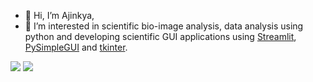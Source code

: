 - 👋 Hi, I’m Ajinkya, 
- 👀 I’m interested in scientific bio-image analysis, data analysis using python and developing scientific GUI applications using [Streamlit](https://streamlit.io/), [PySimpleGUI](https://www.pysimplegui.org/en/latest/) and [tkinter](https://docs.python.org/3/library/tkinter.html).

![](https://github-readme-stats.vercel.app/api?username=ajinkya-kulkarni&show_icons=true&theme=dark&count_private=true&hide_border=true&theme=github_dark&include_all_commits=true&text_bold=false)
![](http://github-profile-summary-cards.vercel.app/api/cards/most-commit-language?username=ajinkya-kulkarni&theme=github_dark)


<!-- ![](http://github-profile-summary-cards.vercel.app/api/cards/most-commit-language?username=ajinkya-kulkarni)


![](https://github-readme-stats.vercel.app/api?username=ajinkya-kulkarni&show_icons=true&theme=dark&count_private=true&hide_border=true&include_all_commits=true&text_bold=false)
![](http://github-profile-summary-cards.vercel.app/api/cards/profile-details?username=ajinkya-kulkarni&theme=github_dark)
[![](https://github-readme-stats.vercel.app/api/top-langs/?username=ajinkya-kulkarni&layout=compact&theme=vue-dark&bg_color=00000000&langs_count=5&hide_border=true)](https://github.com/ajinkya-kulkarni)
![](http://github-profile-summary-cards.vercel.app/api/cards/repos-per-language?username=ajinkya-kulkarni&theme=github_dark)
![](http://github-profile-summary-cards.vercel.app/api/cards/most-commit-language?username=ajinkya-kulkarni&theme=github_dark)
![](http://github-profile-summary-cards.vercel.app/api/cards/stats?username=ajinkya-kulkarni&theme=github_dark)
![](http://github-profile-summary-cards.vercel.app/api/cards/productive-time?username=ajinkya-kulkarni&theme=github_dark&utcOffset=8)
 -->
<!-- 
![](https://github-readme-stats.vercel.app/api?username=ajinkya-kulkarni&show_icons=true&theme=dark&count_private=true&hide_border=true&include_all_commits=true&text_bold=false)
![](http://github-profile-summary-cards.vercel.app/api/cards/profile-details?username=ajinkya-kulkarni&theme=github_dark)
[![](https://github-readme-stats.vercel.app/api/top-langs/?username=ajinkya-kulkarni&layout=compact&theme=vue-dark&bg_color=00000000&langs_count=5&hide_border=true)](https://github.com/ajinkya-kulkarni)
![](http://github-profile-summary-cards.vercel.app/api/cards/repos-per-language?username=ajinkya-kulkarni&theme=github_dark)
![](http://github-profile-summary-cards.vercel.app/api/cards/most-commit-language?username=ajinkya-kulkarni&theme=github_dark)
![](http://github-profile-summary-cards.vercel.app/api/cards/stats?username=ajinkya-kulkarni&theme=github_dark)
![](http://github-profile-summary-cards.vercel.app/api/cards/productive-time?username=ajinkya-kulkarni&theme=github_dark&utcOffset=8)
ajinkya-kulkarni/ajinkya-kulkarni is a ✨ special ✨ repository because its `README.md` (this file) appears on your GitHub profile.
You can click the Preview link to take a look at your changes.
---->
